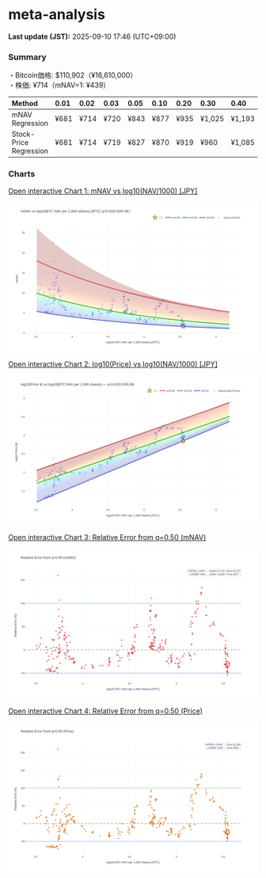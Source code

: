 # meta-analysis


<!--REPORT:START-->
**Last update (JST):** 2025-09-10 17:46 (UTC+09:00)

### Summary
・Bitcoin価格: $110,902（¥16,610,000）  
・株価: ¥714（mNAV=1: ¥439）

| Method                 | 0.01   | 0.02   | 0.03   | 0.05   | 0.10   | 0.20   | 0.30   | 0.40   | 0.50   | 0.60   | 0.70   | 0.80   | 0.90   | 0.95   | 0.97   | 0.98   | 0.99   |
|:-----------------------|:-------|:-------|:-------|:-------|:-------|:-------|:-------|:-------|:-------|:-------|:-------|:-------|:-------|:-------|:-------|:-------|:-------|
| mNAV Regression        | ¥681   | ¥714   | ¥720   | ¥843   | ¥877   | ¥935   | ¥1,025 | ¥1,193 | ¥1,354 | ¥1,474 | ¥1,721 | ¥2,108 | ¥2,657 | ¥2,835 | ¥3,015 | ¥3,094 | ¥3,066 |
| Stock-Price Regression | ¥681   | ¥714   | ¥719   | ¥827   | ¥870   | ¥919   | ¥960   | ¥1,085 | ¥1,202 | ¥1,287 | ¥1,526 | ¥2,013 | ¥2,355 | ¥2,660 | ¥2,751 | ¥2,791 | ¥2,861 |

### Charts
[Open interactive Chart 1: mNAV vs log10(NAV/1000) [JPY]](https://tkzm240.github.io/meta-analysis/fig1.html)

![fig1](assets/fig1.png)

[Open interactive Chart 2: log10(Price) vs log10(NAV/1000) [JPY]](https://tkzm240.github.io/meta-analysis/fig2.html)

![fig2](assets/fig2.png)

[Open interactive Chart 3: Relative Error from q=0.50 (mNAV)](https://tkzm240.github.io/meta-analysis/fig3.html)

![fig3](assets/fig3.png)

[Open interactive Chart 4: Relative Error from q=0.50 (Price)](https://tkzm240.github.io/meta-analysis/fig4.html)

![fig4](assets/fig4.png)
<!--REPORT:END-->
